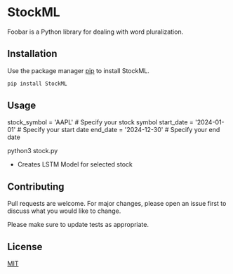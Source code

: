 # StockML

Foobar is a Python library for dealing with word pluralization.

## Installation

Use the package manager [pip](url) to install StockML.

```bash
pip install StockML
```

## Usage

stock_symbol = 'AAPL'  # Specify your stock symbol
start_date = '2024-01-01' # Specify your start date
end_date = '2024-12-30' # Specify your end date

python3 stock.py
  - Creates LSTM Model for selected stock

## Contributing

Pull requests are welcome. For major changes, please open an issue first
to discuss what you would like to change.

Please make sure to update tests as appropriate.

## License

[MIT](https://choosealicense.com/licenses/mit/)
